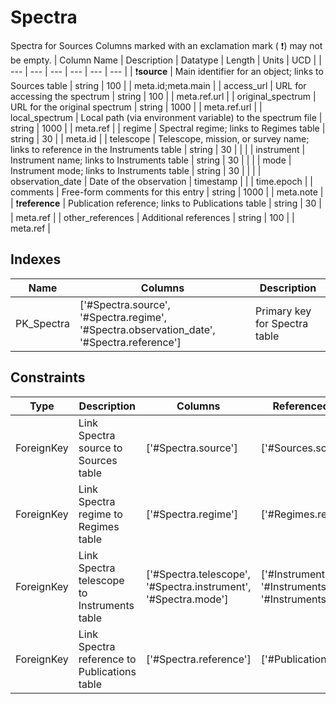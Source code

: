 # Spectra
Spectra for Sources
Columns marked with an exclamation mark ( :exclamation:) may not be empty.
| Column Name | Description | Datatype | Length | Units  | UCD |
| --- | --- | --- | --- | --- | --- |
| :exclamation:**source** | Main identifier for an object; links to Sources table | string | 100 |  | meta.id;meta.main  |
| access_url | URL for accessing the spectrum | string | 100 |  | meta.ref.url  |
| original_spectrum | URL for the original spectrum | string | 1000 |  | meta.ref.url  |
| local_spectrum | Local path (via environment variable) to the spectrum file | string | 1000 |  | meta.ref  |
| regime | Spectral regime; links to Regimes table | string | 30 |  | meta.id  |
| telescope | Telescope, mission, or survey name; links to reference in the Instruments table | string | 30 |  |   |
| instrument | Instrument name; links to Instruments table | string | 30 |  |   |
| mode | Instrument mode; links to Instruments table | string | 30 |  |   |
| observation_date | Date of the observation | timestamp |  |  | time.epoch  |
| comments | Free-form comments for this entry | string | 1000 |  | meta.note  |
| :exclamation:**reference** | Publication reference; links to Publications table | string | 30 |  | meta.ref  |
| other_references | Additional references | string | 100 |  | meta.ref  |

## Indexes
| Name | Columns | Description |
| --- | --- | --- |
| PK_Spectra | ['#Spectra.source', '#Spectra.regime', '#Spectra.observation_date', '#Spectra.reference'] | Primary key for Spectra table |

## Constraints
| Type | Description | Columns | Referenced Columns |
| --- | --- | --- | --- |
| ForeignKey | Link Spectra source to Sources table | ['#Spectra.source'] | ['#Sources.source'] |
| ForeignKey | Link Spectra regime to Regimes table | ['#Spectra.regime'] | ['#Regimes.regime'] |
| ForeignKey | Link Spectra telescope to Instruments table | ['#Spectra.telescope', '#Spectra.instrument', '#Spectra.mode'] | ['#Instruments.telescope', '#Instruments.instrument', '#Instruments.mode'] |
| ForeignKey | Link Spectra reference to Publications table | ['#Spectra.reference'] | ['#Publications.reference'] |


